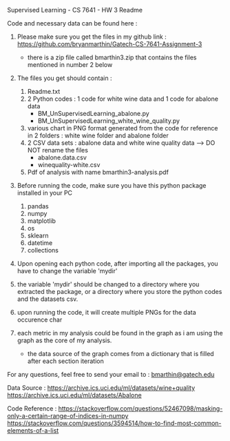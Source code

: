 Supervised Learning - CS 7641 - HW 3 Readme

Code and necessary data can be found here : 

1. Please make sure you get the files in my github link : https://github.com/bryanmarthin/Gatech-CS-7641-Assignment-3
	- there is a zip file called bmarthin3.zip that contains the files mentioned in number 2 below
	
2. The files you get should contain :
	1. Readme.txt
	2. 2 Python codes : 1 code for white wine data and 1 code for abalone data
		- BM_UnSupervisedLearning_abalone.py
		- BM_UnSupervisedLearning_white_wine_quality.py
	3. various chart in PNG format generated from the code for reference in 2 folders : white wine folder and abalone folder
	4. 2 CSV data sets : abalone data and white wine quality data --> DO NOT rename the files
		- abalone.data.csv
		- winequality-white.csv
	5. Pdf of analysis with name bmarthin3-analysis.pdf

3. Before running the code, make sure you have this python package installed in your PC
	1. pandas
	2. numpy
	3. matplotlib
	4. os
	5. sklearn
	6. datetime
	7. collections
	
4. Upon opening each python code, after importing all the packages, you have to change the variable 'mydir'

5. the variable 'mydir' should be changed to a directory where you extracted the package, or a directory where you store the python codes and the datasets csv.

6. upon running the code, it will create multiple PNGs for the data occurence char

7. each metric in my analysis could be found in the graph as i am using the graph as the core of my analysis. 
	- the data source of the graph comes from a dictionary that is filled after each section iteration

For any questions, feel free to send your email to : bmarthin@gatech.edu

Data Source :
https://archive.ics.uci.edu/ml/datasets/wine+quality
https://archive.ics.uci.edu/ml/datasets/Abalone

Code Reference :
https://stackoverflow.com/questions/52467098/masking-only-a-certain-range-of-indices-in-numpy
https://stackoverflow.com/questions/3594514/how-to-find-most-common-elements-of-a-list

